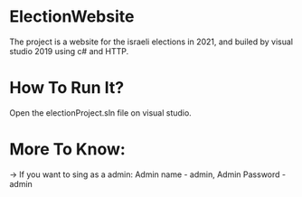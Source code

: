 # ElectionWebsite
The project is a website for the israeli elections in 2021, and builed by visual studio 2019 using c# and HTTP. 

# How To Run It?
Open the electionProject.sln file on visual studio. 

# More To Know:
-> If you want to sing as a admin: Admin name - admin, Admin Password - admin
